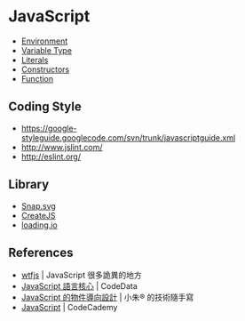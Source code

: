 # JavaScript

* [Environment](environment.md)
* [Variable Type](variable-type.md)
* [Literals](literals.md)
* [Constructors](constructors.md)
* [Function](function.md)

## Coding Style

* https://google-styleguide.googlecode.com/svn/trunk/javascriptguide.xml
* http://www.jslint.com/
* http://eslint.org/

## Library

* [Snap.svg](http://snapsvg.io/)
* [CreateJS](http://www.createjs.com/)
* [loading.io](http://loading.io/)

## References

* [wtfjs](http://wtfjs.com/) | JavaScript 很多詭異的地方
* [JavaScript 語言核心](http://www.codedata.com.tw/javascript/getting-started/) | CodeData
* [JavaScript 的物件導向設計](http://www.dotblogs.com.tw/regionbbs/archive/2012/05/03/introduce.to.javascript.oop.aspx) | 小朱® 的技術隨手寫
* [JavaScript](http://www.codecademy.com/tracks/javascript/) | CodeCademy
